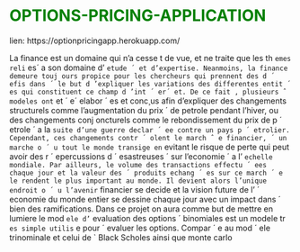 <h1 style="color:green">OPTIONS-PRICING-APPLICATION</h1> lien: https://optionpricingapp.herokuapp.com/

La finance est un domaine qui n’a cesse t de vue, et ne traite que les th ` emes reli ` es´ a son domaine d’ ` etude ´
et d’expertise. Neanmoins, la finance demeure touj ours propice pour les chercheurs qui prennent des d ´ efis dans ´
le but d ’expliquer les variations des differentes entit ´ es qui constituent ce champ d ’int ´ er´ et. De ce fait , plusieurs ˆ
modeles ont ` et ´ e´ elabor ´ es et conc¸us afin d’expliquer des changements structurels comme l’augmentation du prix ´
de petrole pendant l’hiver, ou des changements conj oncturels comme le rebondissement du prix de p ´ etrole ´ a la `
suite d’une guerre declar ´ ee contre un pays p ´ etrolier. Cependant, ces changements contr ´ olent le march ˆ e financier, ´
un marche o ´ u tout le monde transige en ` evitant le risque de perte qui peut avoir des r ´ epercussions d ´ esastreuses ´
sur l’economie ´ a l’ ` echelle mondiale. Par ailleurs, le volume des transactions effectu ´ ees chaque jour et la valeur des ´
produits echang ´ es sur ce march ´ e le rendent le plus important au monde. Il devient alors l’unique endroit o ´ u l’avenir `
financier se decide et la vision future de l’ ´ economie du monde entier se dessine chaque jour avec un impact dans ´
bien des ramifications. Dans ce projet on aura comme but de mettre en lumiere le mod ` ele d’ ` evaluation des options ´
binomiales est un modele tr ` es simple utilis ` e pour ´ evaluer les options. Compar ´ e au mod ´ ele trinominale et celui de `
Black Scholes ainsi que monte carlo


